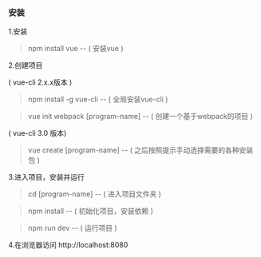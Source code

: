 ### 安装

1.安装
> npm install vue -- ( 安装vue )

2.创建项目 

( vue-cli 2.x.x版本 )

> npm install -g vue-cli -- ( 全局安装vue-cli )

> vue init webpack [program-name] -- ( 创建一个基于webpack的项目 )
 
( vue-cli 3.0 版本)

> vue create [program-name] -- ( 之后按照提示手动选择需要的各种安装包 )

3.进入项目，安装并运行

> cd [program-name] -- ( 进入项目文件夹 )

> npm install -- ( 初始化项目，安装依赖 )

> npm run dev -- ( 运行项目 )

4.在浏览器访问 http://localhost:8080

